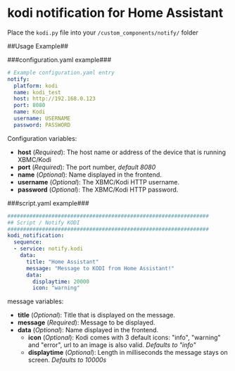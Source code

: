 # kodi notification for Home Assistant

Place the `kodi.py` file into your `/custom_components/notify/` folder

##Usage Example##

###configuration.yaml example###
```yaml
# Example configuration.yaml entry
notify:
  platform: kodi
  name: kodi_test
  host: http://192.168.0.123
  port: 8080
  name: Kodi
  username: USERNAME
  password: PASSWORD
```
Configuration variables:
- **host** (*Required*): The host name or address of the device that is running XBMC/Kodi
- **port** (*Required*): The port number, *default 8080*
- **name** (*Optional*): Name displayed in the frontend.
- **username** (*Optional*): The XBMC/Kodi HTTP username.
- **password** (*Optional*): The XBMC/Kodi HTTP password.

###script.yaml example###
```yaml
################################################################
## Script / Notify KODI
################################################################
kodi_notification:
  sequence:
  - service: notify.kodi
    data:
      title: "Home Assistant"
      message: "Message to KODI from Home Assistant!"
      data:
        displaytime: 20000
        icon: "warning"
```
message variables:
- **title** (*Optional*): Title that is displayed on the message.
- **message** (*Required*): Message to be displayed.
- **data** (*Optional*): Name displayed in the frontend.
  - **icon** (*Optional*): Kodi comes with 3 default icons: "info", "warning" and "error", url to an image is also valid. *Defaults to "info"*
  - **displaytime** (*Optional*): Length in milliseconds the message stays on screen. *Defaults to 10000s*
